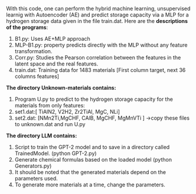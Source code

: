 With this code, one can perform the hybrid machine learning, unsupervised learnig with Autoencoder (AE) and predict storage capacity via a MLP for a hydrogen storage data given in the file train.dat. 
Here are the **descriptions of the programs**:
1. B1.py: Uses AE+MLP approach
2. MLP-B1.py: property predicts directly with the MLP without any feature transformation.
3. Corr.py: Studies the Pearson correlation between the features in the latent space and the real features.
4. train.dat: Training data for 1483 materials [First column target, next 36 columns features]
   
**The directory Unknown-materials contains:**
1. Program U.py to predict to the hydrogen storage capacity for the materials from only features:
2. set1.dat:[ TiAlN2, V2H2, Zr2TiAl, MgC, NLi]
3. set2.dat: [NMn2Ti,MgCHF, CAlB, MgCHF, MgMnVTi ]
->copy these files to unknown.dat and run U.py

**The directory LLM contains:**
1. Script to train the GPT-2 model and to save in a directory called TrainedModel. (python GPT-2.py)
2. Generate chemical formulas based on the loaded model (python Generators.py)
3. It should be noted that the generated materials depend on the parameters used.
4. To generate more materials at a time, change the parameters.
